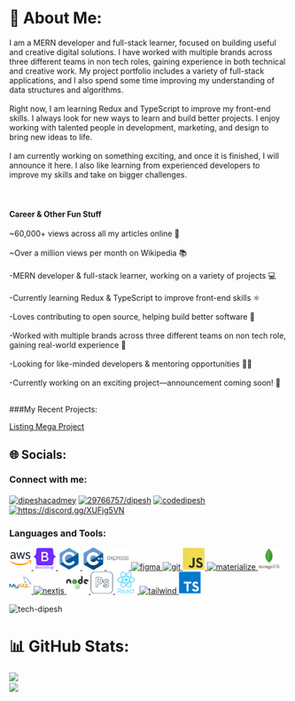 # 💫 About Me:
I am a MERN developer and full-stack learner, focused on building useful and creative digital solutions. I have worked with multiple brands across three different teams in non tech roles, gaining experience in both technical and creative work. My project portfolio includes a variety of full-stack applications, and I also spend some time improving my understanding of data structures and algorithms.<br/><br/>
Right now, I am learning Redux and TypeScript to improve my front-end skills. I always look for new ways to learn and build better projects. I enjoy working with talented people in development, marketing, and design to bring new ideas to life.<br/><br/>
I am currently working on something exciting, and once it is finished, I will announce it here. I also like learning from experienced developers to improve my skills and take on bigger challenges.
<br/><br/><br/>
#### Career & Other Fun Stuff
~60,000+ views across all my articles online 👀<br/><br/>
~Over a million views per month on Wikipedia 📚<br/><br/>
-MERN developer & full-stack learner, working on a variety of projects 💻<br/><br/>
-Currently learning Redux & TypeScript to improve front-end skills ⚛️<br/><br/>
-Loves contributing to open source, helping build better software 🔧<br/><br/>
-Worked with multiple brands across three different teams on non tech role, gaining real-world experience 🚀<br/><br/>
-Looking for like-minded developers & mentoring opportunities 👨‍🏫<br/><br/>
-Currently working on an exciting project—announcement coming soon! 🎉<br/><br/>
 
###My Recent Projects:
<div><a href="https://mega-project-listing.onrender.com">Listing Mega Project</a></div>

## 🌐 Socials:

<h3 align="left">Connect with me:</h3>
<p align="left">
<a href="https://linkedin.com/in/dipeshacadmey" target="blank"><img align="center" src="https://raw.githubusercontent.com/rahuldkjain/github-profile-readme-generator/master/src/images/icons/Social/linked-in-alt.svg" alt="dipeshacadmey" height="30" width="40" /></a>
<a href="https://stackoverflow.com/users/29766757/dipesh" target="blank"><img align="center" src="https://raw.githubusercontent.com/rahuldkjain/github-profile-readme-generator/master/src/images/icons/Social/stack-overflow.svg" alt="29766757/dipesh" height="30" width="40" /></a>
<a href="https://www.leetcode.com/codedipesh" target="blank"><img align="center" src="https://raw.githubusercontent.com/rahuldkjain/github-profile-readme-generator/master/src/images/icons/Social/leet-code.svg" alt="codedipesh" height="30" width="40" /></a>
<a href="https://discord.gg/https://discord.gg/XUFjg5VN" target="blank"><img align="center" src="https://raw.githubusercontent.com/rahuldkjain/github-profile-readme-generator/master/src/images/icons/Social/discord.svg" alt="https://discord.gg/XUFjg5VN" height="30" width="40" /></a>
</p>

<h3 align="left">Languages and Tools:</h3>
<p align="left"> <a href="https://aws.amazon.com" target="_blank" rel="noreferrer"> <img src="https://raw.githubusercontent.com/devicons/devicon/master/icons/amazonwebservices/amazonwebservices-original-wordmark.svg" alt="aws" width="40" height="40"/> </a> <a href="https://getbootstrap.com" target="_blank" rel="noreferrer"> <img src="https://raw.githubusercontent.com/devicons/devicon/master/icons/bootstrap/bootstrap-plain-wordmark.svg" alt="bootstrap" width="40" height="40"/> </a> <a href="https://www.cprogramming.com/" target="_blank" rel="noreferrer"> <img src="https://raw.githubusercontent.com/devicons/devicon/master/icons/c/c-original.svg" alt="c" width="40" height="40"/> </a> <a href="https://www.w3schools.com/cpp/" target="_blank" rel="noreferrer"> <img src="https://raw.githubusercontent.com/devicons/devicon/master/icons/cplusplus/cplusplus-original.svg" alt="cplusplus" width="40" height="40"/> </a> <a href="https://expressjs.com" target="_blank" rel="noreferrer"> <img src="https://raw.githubusercontent.com/devicons/devicon/master/icons/express/express-original-wordmark.svg" alt="express" width="40" height="40"/> </a> <a href="https://www.figma.com/" target="_blank" rel="noreferrer"> <img src="https://www.vectorlogo.zone/logos/figma/figma-icon.svg" alt="figma" width="40" height="40"/> </a> <a href="https://git-scm.com/" target="_blank" rel="noreferrer"> <img src="https://www.vectorlogo.zone/logos/git-scm/git-scm-icon.svg" alt="git" width="40" height="40"/> </a> <a href="https://developer.mozilla.org/en-US/docs/Web/JavaScript" target="_blank" rel="noreferrer"> <img src="https://raw.githubusercontent.com/devicons/devicon/master/icons/javascript/javascript-original.svg" alt="javascript" width="40" height="40"/> </a> <a href="https://materializecss.com/" target="_blank" rel="noreferrer"> <img src="https://raw.githubusercontent.com/prplx/svg-logos/5585531d45d294869c4eaab4d7cf2e9c167710a9/svg/materialize.svg" alt="materialize" width="40" height="40"/> </a> <a href="https://www.mongodb.com/" target="_blank" rel="noreferrer"> <img src="https://raw.githubusercontent.com/devicons/devicon/master/icons/mongodb/mongodb-original-wordmark.svg" alt="mongodb" width="40" height="40"/> </a> <a href="https://www.mysql.com/" target="_blank" rel="noreferrer"> <img src="https://raw.githubusercontent.com/devicons/devicon/master/icons/mysql/mysql-original-wordmark.svg" alt="mysql" width="40" height="40"/> </a> <a href="https://nextjs.org/" target="_blank" rel="noreferrer"> <img src="https://cdn.worldvectorlogo.com/logos/nextjs-2.svg" alt="nextjs" width="40" height="40"/> </a> <a href="https://nodejs.org" target="_blank" rel="noreferrer"> <img src="https://raw.githubusercontent.com/devicons/devicon/master/icons/nodejs/nodejs-original-wordmark.svg" alt="nodejs" width="40" height="40"/> </a> <a href="https://www.photoshop.com/en" target="_blank" rel="noreferrer"> <img src="https://raw.githubusercontent.com/devicons/devicon/master/icons/photoshop/photoshop-line.svg" alt="photoshop" width="40" height="40"/> </a> <a href="https://reactjs.org/" target="_blank" rel="noreferrer"> <img src="https://raw.githubusercontent.com/devicons/devicon/master/icons/react/react-original-wordmark.svg" alt="react" width="40" height="40"/> </a> <a href="https://tailwindcss.com/" target="_blank" rel="noreferrer"> <img src="https://www.vectorlogo.zone/logos/tailwindcss/tailwindcss-icon.svg" alt="tailwind" width="40" height="40"/> </a> <a href="https://www.typescriptlang.org/" target="_blank" rel="noreferrer"> <img src="https://raw.githubusercontent.com/devicons/devicon/master/icons/typescript/typescript-original.svg" alt="typescript" width="40" height="40"/> </a> </p>

<p><img align="center" src="https://github-readme-stats.vercel.app/api/top-langs?username=tech-dipesh&show_icons=true&locale=en&layout=compact" alt="tech-dipesh" /></p>




# 📊 GitHub Stats:
![](https://github-readme-stats.vercel.app/api?username=tech-dipesh&theme=dark&hide_border=false&include_all_commits=false&count_private=false)<br/>
![](https://github-readme-streak-stats.herokuapp.com/?user=tech-dipesh&theme=dark&hide_border=false)<br/>
